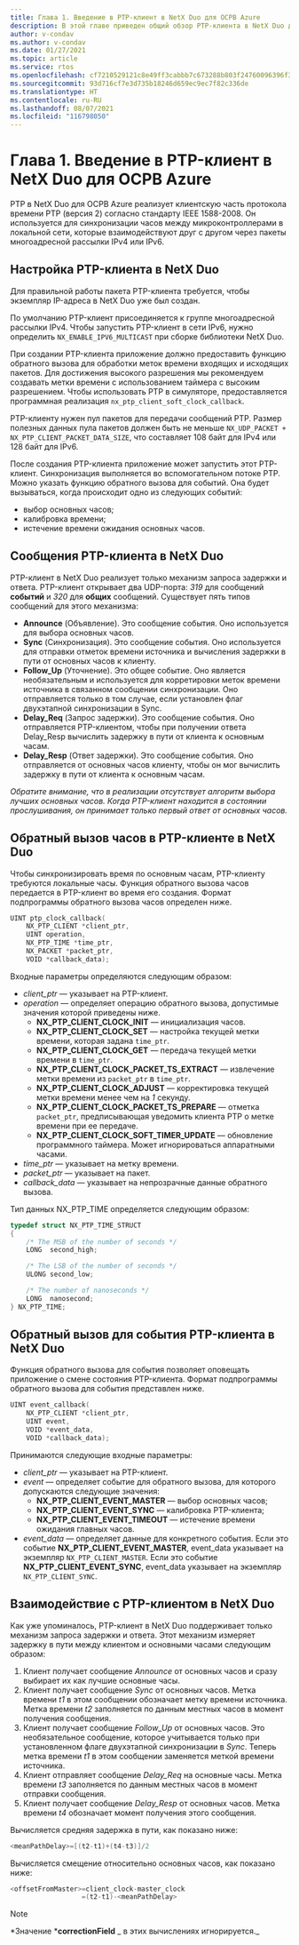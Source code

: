 ```yaml
---
title: Глава 1. Введение в PTP-клиент в NetX Duo для ОСРВ Azure
description: В этой главе приведен общий обзор PTP-клиента в NetX Duo для ОСРВ Azure.
author: v-condav
ms.author: v-condav
ms.date: 01/27/2021
ms.topic: article
ms.service: rtos
ms.openlocfilehash: cf7210529121c8e49ff3cabbb7c673288b803f24760096396f32f33d4a9fb7e6
ms.sourcegitcommit: 93d716cf7e3d735b18246d659ec9ec7f82c336de
ms.translationtype: HT
ms.contentlocale: ru-RU
ms.lasthandoff: 08/07/2021
ms.locfileid: "116798050"
---
```

# <a name="chapter-1---introduction-to-azure-rtos-netx-duo-ptp-client"></a>Глава 1. Введение в PTP-клиент в NetX Duo для ОСРВ Azure

PTP в NetX Duo для ОСРВ Azure реализует клиентскую часть протокола времени PTP (версия 2) согласно стандарту IEEE 1588-2008. Он используется для синхронизации часов между микроконтроллерами в локальной сети, которые взаимодействуют друг с другом через пакеты многоадресной рассылки IPv4 или IPv6.

## <a name="netx-duo-ptp-client-setup"></a>Настройка PTP-клиента в NetX Duo

Для правильной работы пакета PTP-клиента требуется, чтобы экземпляр IP-адреса в NetX Duo уже был создан.

По умолчанию PTP-клиент присоединяется к группе многоадресной рассылки IPv4. Чтобы запустить PTP-клиент в сети IPv6, нужно определить `NX_ENABLE_IPV6_MULTICAST` при сборке библиотеки NetX Duo.

При создании PTP-клиента приложение должно предоставить функцию обратного вызова для обработки меток времени входящих и исходящих пакетов. Для достижения высокого разрешения мы рекомендуем создавать метки времени с использованием таймера с высоким разрешением. Чтобы использовать PTP в симуляторе, предоставляется программная реализация `nx_ptp_client_soft_clock_callback`.

PTP-клиенту нужен пул пакетов для передачи сообщений PTP. Размер полезных данных пула пакетов должен быть не меньше `NX_UDP_PACKET + NX_PTP_CLIENT_PACKET_DATA_SIZE`, что составляет 108 байт для IPv4 или 128 байт для IPv6.

После создания PTP-клиента приложение может запустить этот PTP-клиент. Синхронизация выполняется во вспомогательном потоке PTP. Можно указать функцию обратного вызова для событий. Она будет вызываться, когда происходит одно из следующих событий:
* выбор основных часов; 
* калибровка времени;
* истечение времени ожидания основных часов.

## <a name="netx-duo-ptp-client-messages"></a>Сообщения PTP-клиента в NetX Duo

PTP-клиент в NetX Duo реализует только механизм запроса задержки и ответа. PTP-клиент открывает два UDP-порта: *319* для сообщений **событий** и *320* для **общих** сообщений. Существует пять типов сообщений для этого механизма:

* **Announce** (Объявление). Это сообщение события. Оно используется для выбора основных часов.
* **Sync** (Синхронизация). Это сообщение события. Оно используется для отправки отметок времени источника и вычисления задержки в пути от основных часов к клиенту.
* **Follow_Up** (Уточнение). Это общее событие. Оно является необязательным и используется для корретировки меток времени источника в связанном сообщении синхронизации. Оно отправляется только в том случае, если установлен флаг двухэтапной синхронизации в Sync.
* **Delay_Req** (Запрос задержки). Это сообщение события. Оно отправляется PTP-клиентом, чтобы при получении ответа Delay_Resp вычислить задержку в пути от клиента к основным часам.
* **Delay_Resp** (Ответ задержки). Это сообщение события. Оно отправляется от основных часов клиенту, чтобы он мог вычислить задержку в пути от клиента к основным часам.

*Обратите внимание, что в реализации отсутствует алгоритм выбора лучших основных часов. Когда PTP-клиент находится в состоянии прослушивания, он принимает только первый ответ от основных часов.*

## <a name="netx-duo-ptp-client-clock-callback"></a>Обратный вызов часов в PTP-клиенте в NetX Duo
Чтобы синхронизировать время по основным часам, PTP-клиенту требуются локальные часы. Функция обратного вызова часов передается в PTP-клиент во время его создания. Формат подпрограммы обратного вызова часов определен ниже.
```C
UINT ptp_clock_callback(
    NX_PTP_CLIENT *client_ptr, 
    UINT operation,
    NX_PTP_TIME *time_ptr, 
    NX_PACKET *packet_ptr,
    VOID *callback_data);
```
Входные параметры определяются следующим образом:
* *client_ptr* — указывает на PTP-клиент.
* *operation* — определяет операцию обратного вызова, допустимые значения которой приведены ниже.
  * **NX_PTP_CLIENT_CLOCK_INIT** — инициализация часов.
  * **NX_PTP_CLIENT_CLOCK_SET** — настройка текущей метки времени, которая задана `time_ptr`.
  * **NX_PTP_CLIENT_CLOCK_GET** — передача текущей метки времени в `time_ptr`.
  * **NX_PTP_CLIENT_CLOCK_PACKET_TS_EXTRACT** — извлечение метки времени из `packet_ptr` в `time_ptr`.
  * **NX_PTP_CLIENT_CLOCK_ADJUST** — корректировка текущей метки времени менее чем на *1* секунду.
  * **NX_PTP_CLIENT_CLOCK_PACKET_TS_PREPARE** — отметка `packet_ptr`, предписывающая уведомить клиента PTP о метке времени при ее передаче.
  * **NX_PTP_CLIENT_CLOCK_SOFT_TIMER_UPDATE** — обновление программного таймера. Может игнорироваться аппаратными часами.
* *time_ptr* — указывает на метку времени.
* *packet_ptr* — указывает на пакет.
* *callback_data* — указывает на непрозрачные данные обратного вызова.

Тип данных NX_PTP_TIME определяется следующим образом:
```C
typedef struct NX_PTP_TIME_STRUCT
{
    /* The MSB of the number of seconds */
    LONG  second_high;

    /* The LSB of the number of seconds */
    ULONG second_low;

    /* The number of nanoseconds */
    LONG  nanosecond;
} NX_PTP_TIME;
```

## <a name="netx-duo-ptp-client-event-callback"></a>Обратный вызов для события PTP-клиента в NetX Duo
Функция обратного вызова для события позволяет оповещать приложение о смене состояния PTP-клиента. Формат подпрограммы обратного вызова для события представлен ниже.
```C
UINT event_callback(
    NX_PTP_CLIENT *client_ptr, 
    UINT event, 
    VOID *event_data, 
    VOID *callback_data);
```
Принимаются следующие входные параметры:
* *client_ptr* — указывает на PTP-клиент.
* *event* — определяет событие для обратного вызова, для которого допускаются следующие значения:
  * **NX_PTP_CLIENT_EVENT_MASTER** — выбор основных часов;
  * **NX_PTP_CLIENT_EVENT_SYNC** — калибровка PTP-клиента;
  * **NX_PTP_CLIENT_EVENT_TIMEOUT** — истечение времени ожидания главных часов.
* *event_data* — определяет данные для конкретного события. Если это событие **NX_PTP_CLIENT_EVENT_MASTER**, event_data указывает на экземпляр `NX_PTP_CLIENT_MASTER`. Если это событие **NX_PTP_CLIENT_EVENT_SYNC**, event_data указывает на экземпляр `NX_PTP_CLIENT_SYNC`.

## <a name="netx-duo-ptp-client-communication"></a>Взаимодействие с PTP-клиентом в NetX Duo
Как уже упоминалось, PTP-клиент в NetX Duo поддерживает только механизм запроса задержки и ответа. Этот механизм измеряет задержку в пути между клиентом и основными часами следующим образом:
1. Клиент получает сообщение *Announce* от основных часов и сразу выбирает их как лучшие основные часы.
1. Клиент получает сообщение *Sync* от основных часов. Метка времени *t1* в этом сообщении обозначает метку времени источника. Метка времени *t2* заполняется по данным местных часов в момент получения сообщения.
1. Клиент получает сообщение *Follow_Up* от основных часов. Это необязательное сообщение, которое учитывается только при установленном флаге двухэтапной синхронизации в *Sync*. Теперь метка времени *t1* в этом сообщении заменяется меткой времени источника.
1. Клиент отправляет сообщение *Delay_Req* на основные часы. Метка времени *t3* заполняется по данным местных часов в момент отправки сообщения.
1. Клиент получает сообщение *Delay_Resp* от основных часов. Метка времени *t4* обозначает момент получения этого сообщения.

Вычисляется средняя задержка в пути, как показано ниже:
```C
<meanPathDelay>=[(t2-t1)+(t4-t3)]/2
```
Вычисляется смещение относительно основных часов, как показано ниже:
```C
<offsetFromMaster>=client_clock-master_clock
                  =(t2-t1)-<meanPathDelay>
```

> [!NOTE]
> *Значение ***correctionField** _ в этих вычислениях игнорируется._
